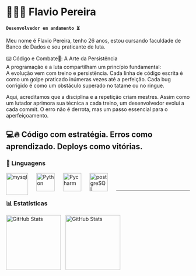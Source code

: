 # 👨🏾‍💻 Flavio Pereira

**`Desenvolvedor em andamento ⏳`**

Meu nome é Flavio Pereira, tenho 26 anos, estou cursando faculdade de Banco de Dados e sou praticante de luta.
<br>


 ⌨️ Código e Combate🥋: A Arte da Persistência
<br>
A programação e a luta compartilham um princípio fundamental: 
<br>
A evolução vem com treino e persistência. Cada linha de código escrita é como um golpe praticado inúmeras vezes até a perfeição. Cada bug corrigido é como um obstáculo superado no tatame ou no ringue.

Aqui, acreditamos que a disciplina e a repetição criam mestres. Assim como um lutador aprimora sua técnica a cada treino, um desenvolvedor evolui a cada commit. O erro não é derrota, mas um passo essencial para o aperfeiçoamento.

💻🔥 Código com estratégia. Erros como aprendizado. Deploys como vitórias.
---

### 🤖 Linguagens


<img 
    align="left" 
    alt="mysql" 
    title="mysql"
    width="60px" 
    style="padding-right: 20px;" 
    src="https://cdn.jsdelivr.net/gh/devicons/devicon@latest/icons/mysql/mysql-original-wordmark.svg" 
/>


<img 
    align="left" 
    alt="Python" 
    title="Python"
    width="50px" 
    style="padding-right: 20px;" 
    src="https://cdn.jsdelivr.net/gh/devicons/devicon@latest/icons/python/python-original-wordmark.svg" 
/>
<img 
    align="left" 
    alt="Pycharm" 
    title="Pycharm"
    width="50px" 
    style="padding-right: 20px;" 
    src="https://cdn.jsdelivr.net/gh/devicons/devicon@latest/icons/pycharm/pycharm-original.svg" 
/>

<img 
    align="left" 
    alt="postgreSQL" 
    title="postgreSQL"
    width="50px" 
    style="padding-right: 20px;" 
    src="https://cdn.jsdelivr.net/gh/devicons/devicon@latest/icons/postgresql/postgresql-plain-wordmark.svg" 
/>


<br/>
<br/>

---

### 📊 Estatísticas

<p>
  <img 
    align="left" 
    alt="GitHub Stats" 
    height="150" 
    style="padding-right: 10px;" 
    src="https://github-readme-stats.vercel.app/api?username=jnr98&show_icons=true&theme=tokyonight&include_all_commits=true&locale=pt-br" 
  />

<img 
      align="left" 
      alt="GitHub Stats" 
      height="150" 
      src="https://github-readme-stats.vercel.app/api/top-langs/?username=jnr98&theme=tokyonight&layout=compact&custom_title=Tecnologias&langs_count=3" 
  />

</p>
